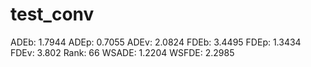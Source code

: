 # test_conv

ADEb: 1.7944
ADEp: 0.7055
ADEv: 2.0824
FDEb: 3.4495
FDEp: 1.3434
FDEv: 3.802
Rank: 66
WSADE: 1.2204
WSFDE: 2.2985